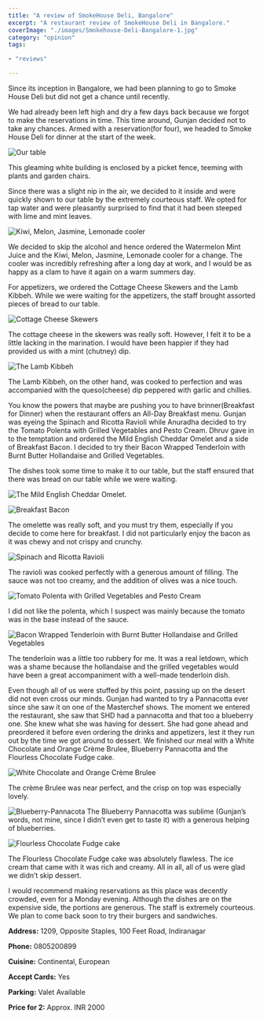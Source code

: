 ```yaml
---
title: "A review of SmokeHouse Deli, Bangalore"
excerpt: "A restaurant review of SmokeHouse Deli in Bangalore."
coverImage: "./images/Smokehouse-Deli-Bangalore-1.jpg"
category: "opinion"
tags:

- "reviews"

---
```


Since its inception in Bangalore, we had been planning to go to Smoke House Deli but did not get a chance until recently.

We had already been left high and dry a few days back because we forgot to make the reservations in time. This time around, Gunjan decided not to take any chances. Armed with a reservation(for four), we headed to Smoke House Deli for dinner at the start of the week.

![Our table](./images/Smokehouse-Deli-Bangalore-2.jpg)

This gleaming white building is enclosed by a picket fence, teeming with plants and garden chairs.

Since there was a slight nip in the air, we decided to it inside and were quickly shown to our table by the extremely courteous staff. We opted for tap water and were pleasantly surprised to find that it had been steeped with lime and mint leaves.

![Kiwi, Melon, Jasmine, Lemonade cooler](./images/Smokehouse-Deli-Bangalore-3.jpg)

We decided to skip the alcohol and hence ordered the Watermelon Mint Juice and the Kiwi, Melon, Jasmine, Lemonade cooler for a change. The cooler was incredibly refreshing after a long day at work, and I would be as happy as a clam to have it again on a warm summers day.

For appetizers, we ordered the Cottage Cheese Skewers and the Lamb Kibbeh. While we were waiting for the appetizers, the staff brought assorted pieces of bread to our table.

![Cottage Cheese Skewers](./images/Smokehouse-Deli-Bangalore-4.jpg)

The cottage cheese in the skewers was really soft. However, I felt it to be a little lacking in the marination. I would have been happier if they had provided us with a mint (chutney) dip.

![The Lamb Kibbeh](./images/Smokehouse-Deli-Bangalore-5.jpg)

The Lamb Kibbeh, on the other hand, was cooked to perfection and was accompanied with the queso(cheese) dip peppered with garlic and chillies.

You know the powers that maybe are pushing you to have brinner(Breakfast for Dinner) when the restaurant offers an All-Day Breakfast menu. Gunjan was eyeing the Spinach and Ricotta Ravioli while Anuradha decided to try the Tomato Polenta with Grilled Vegetables and Pesto Cream. Dhruv gave in to the temptation and ordered the Mild English Cheddar Omelet and a side of Breakfast Bacon. I decided to try their Bacon Wrapped Tenderloin with Burnt Butter Hollandaise and Grilled Vegetables.

The dishes took some time to make it to our table, but the staff ensured that there was bread on our table while we were waiting.

![The Mild English Cheddar Omelet.](./images/Smokehouse-Deli-Bangalore-6.jpg)

![Breakfast Bacon](./images/Smokehouse-Deli-Bangalore-7.jpg)

The omelette was really soft, and you must try them, especially if you decide to come here for breakfast. I did not particularly enjoy the bacon as it was chewy and not crispy and crunchy.

![Spinach and Ricotta Ravioli](./images/Smokehouse-Deli-Bangalore-8.jpg)

The ravioli was cooked perfectly with a generous amount of filling. The sauce was not too creamy, and the addition of olives was a nice touch.

![Tomato Polenta with Grilled Vegetables and Pesto Cream](./images/Smokehouse-Deli-Bangalore-9.jpg)

I did not like the polenta, which I suspect was mainly because the tomato was in the base instead of the sauce.

![Bacon Wrapped Tenderloin with Burnt Butter Hollandaise and Grilled Vegetables](./images/Smokehouse-Deli-Bangalore-10.jpg)

The tenderloin was a little too rubbery for me. It was a real letdown, which was a shame because the hollandaise and the grilled vegetables would have been a great accompaniment with a well-made tenderloin dish.

Even though all of us were stuffed by this point, passing up on the desert did not even cross our minds. Gunjan had wanted to try a Pannacotta ever since she saw it on one of the Masterchef shows. The moment we entered the restaurant, she saw that SHD had a pannacotta and that too a blueberry one. She knew what she was having for dessert. She had gone ahead and preordered it before even ordering the drinks and appetizers, lest it they run out by the time we got around to dessert. We finished our meal with a White Chocolate and Orange Crème Brulee, Blueberry Pannacotta and the Flourless Chocolate Fudge cake.

![White Chocolate and Orange Crème Brulee](./images/Smokehouse-Deli-Bangalore-11.jpg)

The crème Brulee was near perfect, and the crisp on top was especially lovely.

![Blueberry-Pannacota](./images/Smokehouse-Deli-Bangalore-13.jpg) The Blueberry Pannacotta was sublime (Gunjan’s words, not mine, since I didn’t even get to taste it) with a generous helping of blueberries.

![Flourless Chocolate Fudge cake](./images/Smokehouse-Deli-Bangalore-12.jpg)

The Flourless Chocolate Fudge cake was absolutely flawless. The ice cream that came with it was rich and creamy. All in all, all of us were glad we didn’t skip dessert.

I would recommend making reservations as this place was decently crowded, even for a Monday evening. Although the dishes are on the expensive side, the portions are generous. The staff is extremely courteous. We plan to come back soon to try their burgers and sandwiches.

**Address:** 1209, Opposite Staples, 100 Feet Road, Indiranagar

**Phone:** 0805200899

**Cuisine:** Continental, European

**Accept Cards:** Yes

**Parking:** Valet Available

**Price for 2:** Approx. INR 2000
